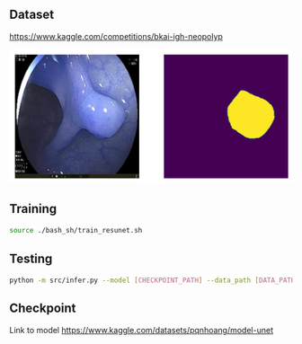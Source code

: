 ## Dataset

https://www.kaggle.com/competitions/bkai-igh-neopolyp

![Alt text](img/result.png)

## Training

```bash
source ./bash_sh/train_resunet.sh
```

## Testing

```bash
python -m src/infer.py --model [CHECKPOINT_PATH] --data_path [DATA_PATH] --save_path [SAVE_PATH]
```

## Checkpoint
Link to model https://www.kaggle.com/datasets/pqnhoang/model-unet


